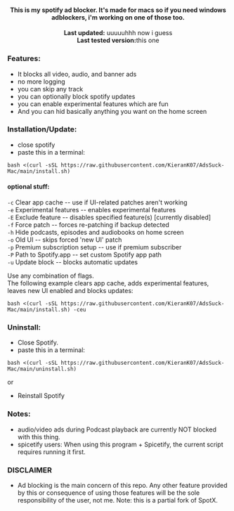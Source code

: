     

<center>
    <h4 align="center">This is my spotify ad blocker. It's made for macs so if you need windows adblockers, i'm working on one of those too.</h4>
    <p align="center">
        <strong>Last updated:</strong> uuuuuhhh now i guess <br>
        <strong>Last tested version:</strong>this one
    </p> 
</center>

### Features:

- It blocks all video, audio, and banner ads
- no more logging
- you can skip any track
- you can optionally block spotify updates
- you can enable experimental features which are fun
- And you can hid basically anything you want on the home screen
### Installation/Update:

- close spotify
- paste this in a terminal:

```
bash <(curl -sSL https://raw.githubusercontent.com/KieranK07/AdsSuck-Mac/main/install.sh)
```

#### optional stuff:
`-c`  Clear app cache -- use if UI-related patches aren't working  
`-e`  Experimental features -- enables experimental features  
`-E`  Exclude feature -- disables specified feature(s) [currently disabled]  
`-f`  Force patch -- forces re-patching if backup detected  
`-h`  Hide podcasts, episodes and audiobooks on home screen  
`-o`  Old UI -- skips forced 'new UI' patch  
`-p`  Premium subscription setup -- use if premium subscriber  
`-P`  Path to Spotify.app -- set custom Spotify app path  
`-u`  Update block -- blocks automatic updates  

Use any combination of flags.  
The following example clears app cache, adds experimental features, leaves new UI enabled and blocks updates:
    
```
bash <(curl -sSL https://raw.githubusercontent.com/KieranK07/AdsSuck-Mac/main/install.sh) -ceu
```


### Uninstall:

- Close Spotify.
- paste this in a terminal:

```
bash <(curl -sSL https://raw.githubusercontent.com/KieranK07/AdsSuck-Mac/main/uninstall.sh)
```

or

- Reinstall Spotify

### Notes:

- audio/video ads during Podcast playback are currently NOT blocked with this thing.
- spicetify users: When using this program + Spicetify, the current script requires running it first.

### DISCLAIMER

- Ad blocking is the main concern of this repo. Any other feature provided by this or consequence of using those features will be the sole responsibility of the user, not me.
Note: this is a partial fork of SpotX.
